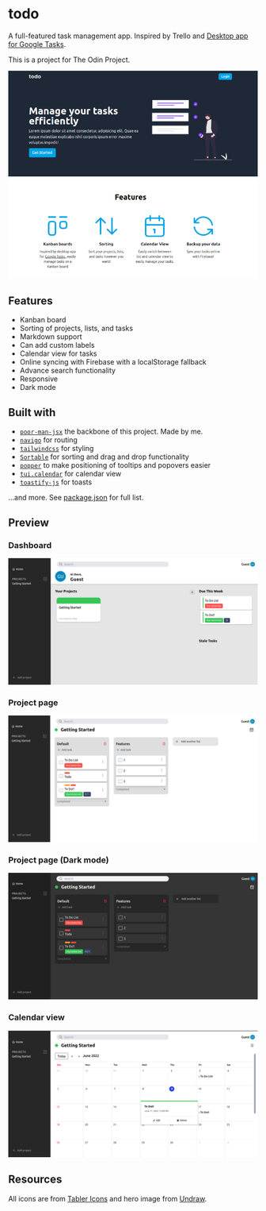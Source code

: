 # todo

A full-featured task management app. Inspired by Trello and [Desktop app for Google Tasks](https://chrome.google.com/webstore/detail/desktop-app-for-google-ta/lpofefdiokgmcdnnaigddelnfamkkghi?hl=en").

This is a project for The Odin Project.

![landing page](docs/images/todo_landing_half.png)

## Features

- Kanban board
- Sorting of projects, lists, and tasks
- Markdown support
- Can add custom labels
- Calendar view for tasks
- Online syncing with Firebase with a localStorage fallback
- Advance search functionality
- Responsive
- Dark mode

## Built with

- [`poor-man-jsx`](https://github.com/lemonadee71/poor-man-jsx) the backbone of this project. Made by me.
- [`navigo`](https://github.com/krasimir/navigo) for routing
- [`tailwindcss`](https://tailwindcss.com/) for styling
- [`Sortable`](https://github.com/SortableJS/Sortable) for sorting and drag and drop functionality
- [`popper`](https://popper.js.org/) to make positioning of tooltips and popovers easier
- [`tui.calendar`](https://github.com/nhn/tui.calendar) for calendar view
- [`toastify-js`](https://github.com/apvarun/toastify-js) for toasts

...and more. See [package.json](package.json) for full list.

## Preview

### Dashboard

![dashboard](docs/images/todo_dashboard.png)

### Project page

![project page](docs/images/todo_app.png)

### Project page (Dark mode)

![project page in dark mode](docs/images/todo_app%23dark.png)

### Calendar view

![tasks calendar view](docs/images/todo_calendar.png)

## Resources

All icons are from [Tabler Icons](https://tablericons.com/) and hero image from [Undraw](https://undraw.co/).
